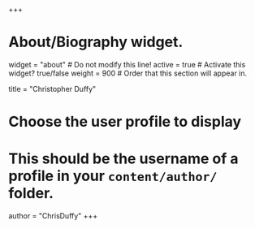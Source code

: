 +++
# About/Biography widget.
widget = "about"  # Do not modify this line!
active = true  # Activate this widget? true/false
weight = 900  # Order that this section will appear in.

title = "Christopher Duffy"

# Choose the user profile to display
# This should be the username of a profile in your `content/author/` folder.
author = "ChrisDuffy"
+++
